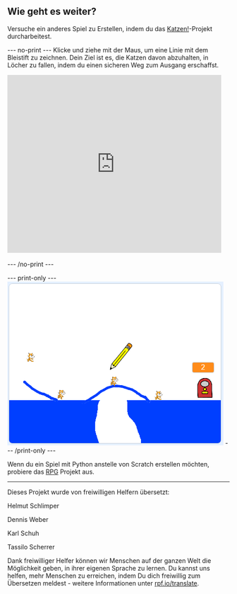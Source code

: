 ## Wie geht es weiter?

Versuche ein anderes Spiel zu Erstellen, indem du das [Katzen!](https://projects.raspberrypi.org/de-DE/projects/cats?utm_source=pathway&utm_medium=whatnext&utm_campaign=projects)-Projekt durcharbeitest.

--- no-print --- Klicke und ziehe mit der Maus, um eine Linie mit dem Bleistift zu zeichnen. Dein Ziel ist es, die Katzen davon abzuhalten, in Löcher zu fallen, indem du einen sicheren Weg zum Ausgang erschaffst.

<div class="scratch-preview">
  <iframe allowtransparency="true" width="485" height="402" src="https://scratch.mit.edu/projects/embed/253667883/?autostart=false" frameborder="0" scrolling="no"></iframe>
</div>

--- /no-print ---

--- print-only --- ![Cats finished](images/cats-finished.png) --- /print-only ---

Wenn du ein Spiel mit Python anstelle von Scratch erstellen möchten, probiere das [RPG](https://projects.raspberrypi.org/de-DE/projects/rpg?utm_source=pathway&utm_medium=whatnext&utm_campaign=projects) Projekt aus.

***

Dieses Projekt wurde von freiwilligen Helfern übersetzt:

Helmut Schlimper

Dennis Weber

Karl Schuh

Tassilo Scherrer

Dank freiwilliger Helfer können wir Menschen auf der ganzen Welt die Möglichkeit geben, in ihrer eigenen Sprache zu lernen. Du kannst uns helfen, mehr Menschen zu erreichen, indem Du dich freiwillig zum Übersetzen meldest - weitere Informationen unter [rpf.io/translate](https://rpf.io/translate).